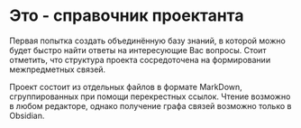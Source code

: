 # Это - справочник проектанта
Первая попытка создать объединённую базу знаний, в которой можно будет быстро найти ответы на интересующие Вас вопросы. Стоит отметить, что структура проекта сосредоточена на формировании межпредметных связей.

Проект состоит из отдельных файлов в формате MarkDown, сгруппированных при помощи перекрестных ссылок. Чтение возможно в любом редакторе, однако получение графа связей возможно только в Obsidian.
